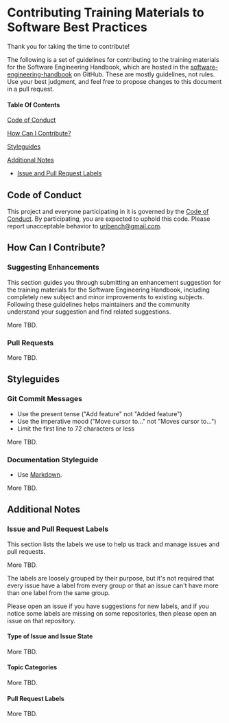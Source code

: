 # Contributing Training Materials to Software Best Practices

Thank you for taking the time to contribute!

The following is a set of guidelines for contributing to the training materials for the Software Engineering Handbook, which are hosted in the [software-engineering-handbook](https://github.com/uribench/software-engineering-handbook) on GitHub. These are mostly guidelines, not rules. Use your best judgment, and feel free to propose changes to this document in a pull request.

#### Table Of Contents

[Code of Conduct](#code-of-conduct)

[How Can I Contribute?](#how-can-i-contribute)

[Styleguides](#styleguides)

[Additional Notes](#additional-notes)
  * [Issue and Pull Request Labels](#issue-and-pull-request-labels)

## Code of Conduct

This project and everyone participating in it is governed by the [Code of Conduct](CODE_OF_CONDUCT.md). By participating, you are expected to uphold this code. Please report unacceptable behavior to [uribench@gmail.com](mailto:uribench@gmail.com).

## How Can I Contribute?

### Suggesting Enhancements

This section guides you through submitting an enhancement suggestion for the training materials for the Software Engineering Handbook, including completely new subject and minor improvements to existing subjects. Following these guidelines helps maintainers and the community understand your suggestion and find related suggestions.

More TBD.

### Pull Requests

More TBD.

## Styleguides

### Git Commit Messages

* Use the present tense ("Add feature" not "Added feature")
* Use the imperative mood ("Move cursor to..." not "Moves cursor to...")
* Limit the first line to 72 characters or less

More TBD.

### Documentation Styleguide

* Use [Markdown](https://daringfireball.net/projects/markdown).

More TBD.

## Additional Notes

### Issue and Pull Request Labels

This section lists the labels we use to help us track and manage issues and pull requests.

More TBD.

The labels are loosely grouped by their purpose, but it's not required that every issue have a label from every group or that an issue can't have more than one label from the same group.

Please open an issue if you have suggestions for new labels, and if you notice some labels are missing on some repositories, then please open an issue on that repository.

#### Type of Issue and Issue State

More TBD.

#### Topic Categories

More TBD.

#### Pull Request Labels

More TBD.

